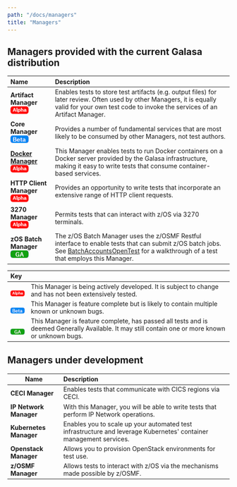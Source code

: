 ```yaml
---
path: "/docs/managers"
title: "Managers"
---
```


## Managers provided with the current Galasa distribution




| Name | Description | 
| :------------------------ | :------------------------------------- | 
| <b>Artifact Manager</b><img src="./alpha.png">| Enables tests to store test artifacts (e.g. output files) for later review. Often used by other Managers, it is equally valid for your own test code to invoke the services of an Artifact Manager.|
| <b>Core Manager</b><img src="./beta.png"> | Provides a number of fundamental services that are most likely to be consumed by other Managers, not test authors. |
| <b>[Docker Manager](/docs/managers/docker-manager)</b><img src="./alpha.png"> | This Manager enables tests to run Docker containers on a Docker server provided by the Galasa infrastructure, making it easy to write tests that consume container-based services. |
| <b>HTTP Client Manager</b><img src="./alpha.png"> | Provides an opportunity to write tests that incorporate an extensive range of HTTP client requests. |
| <b>3270 Manager</b> <img src="./alpha.png">| Permits tests that can interact with z/OS via 3270 terminals.|
| <b>zOS Batch Manager</b><img src="./ga.png" > | The z/OS Batch Manager uses the z/OSMF Restful interface to enable tests that can submit z/OS batch jobs. See [BatchAccountsOpenTest](/docs/running-simbank-tests/batch-accounts-open-test) for a walkthrough of a test that employs this Manager. | 

| Key |   | 
| :------------------------ | :------------------------------------- | 
| <br>![alpha](./alpha.png)| This Manager is being actively developed. It is subject to change and has not been extensively tested.|
| <br>![beta](./beta.png)| This Manager is feature complete but is likely to contain multiple known or unknown bugs.|
| <br>![GA](./ga.png)| This Manager is feature complete, has passed all tests and is deemed Generally Available. It may still contain one or more known or unknown bugs.|

## Managers under development
| Name | Description | 
| ------------------------ | :------------------------------------- | 
| <b>CECI Manager</b> | Enables tests that communicate with CICS regions via CECI.|
| <b>IP Network Manager</b> | With this Manager, you will be able to write tests that perform IP Network operations.|
| <b>Kubernetes Manager</b> | Enables you to scale up your automated test infrastructure and leverage Kubernetes' container management services.|
| <b>Openstack Manager</b> | Allows you to provision OpenStack environments for test use.|
| <b>z/OSMF Manager</b> | Allows tests to interact with z/OS via the mechanisms made possible by z/OSMF.|